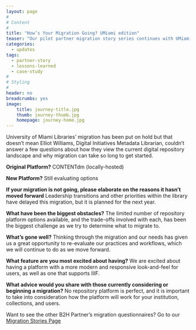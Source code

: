 ```yaml
---
layout: page
#
# Content
#
title: "How’s Your Migration Going? UMiami edition"
teaser: "Our pilot partner migration story series continues with UMiami’s answers."
categories:
  - updates
tags:
  - partner-story
  - lessons-learned
  - case-study
#
# Styling
#
header: no
breadcrumbs: yes
image:
    title: journey-title.jpg
    thumb: journey-thumb.jpg
    homepage: journey-home.jpg
---
```

University of Miami Libraries’ migration has been put on hold but that doesn’t mean Elliot Williams, Digital Initiatives Metadata Librarian, couldn’t answer a few questions about how they view the current digital repository landscape and why migration can take so long to get started.  


**Original Platform?** CONTENTdm (locally-hosted)
 
 
**New Platform?** Still evaluating options
 
 
**If your migration is not going, please elaborate on the reasons it hasn’t moved forward** Leadership transitions and other priorities within the library have delayed this migration, but it is planned for the next year.
 
 
**What have been the biggest obstacles?** The limited number of repository platform options available, and the trade-offs involved with each, has been the biggest challenge as we try to determine what to migrate to.
 
 
**What’s gone well?** Thinking through the migration and our needs has given us a great opportunity to re-evaluate our practices and workflows, which we will continue to do as we move forward.
 
 
**What feature are you most excited about having?** We are excited about having a platform with a more modern and responsive look-and-feel for users, as well as one that supports IIIF.
 
 
**What advice would you share with those currently considering or beginning a migration?** No repository platform is perfect, and it is important to take into consideration how the platform will work for your institution, collections, and users.
 
 
Want to see the other B2H Partner’s migration questionnaires? Go to our [Migration Stories Page](/partner-stories/)
